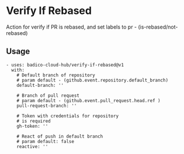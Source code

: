 # Verify If Rebased
Action for verify if PR is rebased, and set labels to pr - (is-rebased/not-rebased)

## Usage
```
- uses: badico-cloud-hub/verify-if-rebased@v1
  with:
    # Default branch of repository
    # param default - (github.event.repository.default_branch)
    default-branch: ''
    
    # Branch of pull request
    # param default - (github.event.pull_request.head.ref )
    pull-request-branch: ''
    
    # Token with credentials for repository
    # is required
    gh-token: ''

    # React of push in default branch
    # param default: false
    reactive: ''
```
